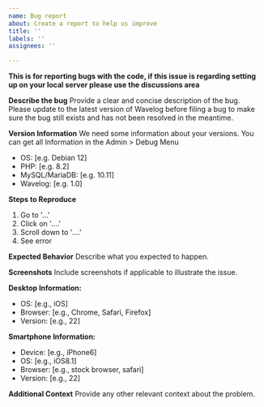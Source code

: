 ```yaml
---
name: Bug report
about: Create a report to help us improve
title: ''
labels: ''
assignees: ''

---
```


**This is for reporting bugs with the code, if this issue is regarding setting up on your local server please use the discussions area**

**Describe the bug**
Provide a clear and concise description of the bug. Please update to the latest version of Wavelog before filing a bug to make sure the bug still exists and has not been resolved in the meantime.

**Version Information**
We need some information about your versions. You can get all Information in the Admin > Debug Menu
- OS:               [e.g. Debian 12]
- PHP:              [e.g. 8.2]
- MySQL/MariaDB:    [e.g. 10.11]
- Wavelog:          [e.g. 1.0] 

**Steps to Reproduce**
1. Go to '...'
2. Click on '....'
3. Scroll down to '....'
4. See error

**Expected Behavior**
Describe what you expected to happen.

**Screenshots**
Include screenshots if applicable to illustrate the issue.

**Desktop Information:**
- OS:               [e.g., iOS]
- Browser:          [e.g., Chrome, Safari, Firefox]
- Version:          [e.g., 22]

**Smartphone Information:**
- Device:           [e.g., iPhone6]
- OS:               [e.g., iOS8.1]
- Browser:          [e.g., stock browser, safari]
- Version:          [e.g., 22]

**Additional Context**
Provide any other relevant context about the problem.
